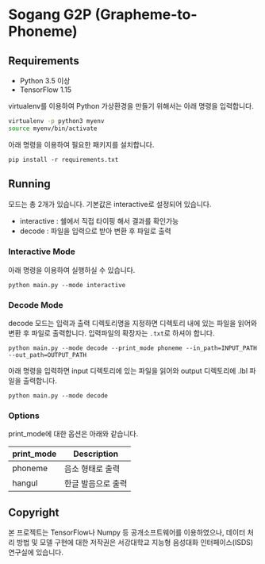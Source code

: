 # Sogang G2P (Grapheme-to-Phoneme)

## Requirements

* Python 3.5 이상
* TensorFlow 1.15

virtualenv를 이용하여 Python 가상환경을 만들기 위해서는 아래 명령을 입력합니다.

```bash
virtualenv -p python3 myenv
source myenv/bin/activate
```

아래 명령을 이용하여 필요한 패키지를 설치합니다.

```
pip install -r requirements.txt
```

## Running

모드는 총 2개가 있습니다. 기본값은 interactive로 설정되어 있습니다.

* interactive : 쉘에서 직접 타이핑 해서 결과를 확인가능
* decode : 파일을 입력으로 받아 변환 후 파일로 출력

### Interactive Mode
아래 명령을 이용하여 실행하실 수 있습니다.

```
python main.py --mode interactive
```

### Decode Mode
decode 모드는 입력과 출력 디렉토리명을 지정하면 디렉토리 내에 있는 파일을 읽어와 변환 후 파일로 출력합니다. 입력파일의 확장자는 `.txt`로 하셔야 합니다.

```
python main.py --mode decode --print_mode phoneme --in_path=INPUT_PATH --out_path=OUTPUT_PATH
```

아래 명령을 입력하면 input 디렉토리에 있는 파일을 읽어와 output 디렉토리에 .lbl 파일을 출력합니다.

```
python main.py --mode decode
```

### Options

print_mode에 대한 옵션은 아래와 같습니다.

| print_mode | Description        |
| ---------- | ------------------ |
| phoneme    | 음소 형태로 출력   |
| hangul     | 한글 발음으로 출력 |

## Copyright

본 프로젝트는 TensorFlow나 Numpy 등 공개소프트웨어를 이용하였으나, 데이터 처리 방법 및 모델 구현에 대한 저작권은 서강대학교 지능형 음성대화 인터페이스(ISDS) 연구실에 있습니다.